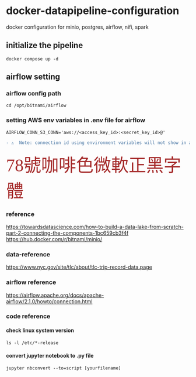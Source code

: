 # docker-datapipeline-configuration
docker configuration for minio, postgres, airflow, nifi, spark

## initialize the pipeline
`docker compose up -d`

## airflow setting
### airflow config path
`cd /opt/bitnami/airflow`
### setting AWS env variables in .env file for airflow
`AIRFLOW_CONN_S3_CONN='aws://<access_key_id>:<secret_key_id>@'`

```diff 
- ⚠️  Note: connection id using environment variables will not show in airflow UI 
```

 <font color="#A52A2A" face = "微軟正黑" size=78>78號咖啡色微軟正黑字體</font>

### reference
https://towardsdatascience.com/how-to-build-a-data-lake-from-scratch-part-2-connecting-the-components-1bc659cb3f4f
https://hub.docker.com/r/bitnami/minio/

### data-reference
https://www.nyc.gov/site/tlc/about/tlc-trip-record-data.page

### airflow reference
https://airflow.apache.org/docs/apache-airflow/2.1.0/howto/connection.html

### code reference
#### check linux system version
`ls -l /etc/*-release` 

#### convert jupyter notebook to .py file
`jupyter nbconvert --to=script [yourfilename]`
